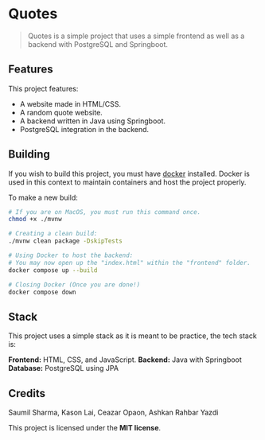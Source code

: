 # Quotes
> Quotes is a simple project that uses a simple frontend as well as a backend with PostgreSQL and Springboot.

## Features
This project features:
- A website made in HTML/CSS.
- A random quote website.
- A backend written in Java using Springboot.
- PostgreSQL integration in the backend.

## Building
If you wish to build this project, you must have [docker](https://www.docker.com/) installed. Docker is used in this context
to maintain containers and host the project properly. 

To make a new build:
```bash
# If you are on MacOS, you must run this command once.
chmod +x ./mvnw

# Creating a clean build:
./mvnw clean package -DskipTests

# Using Docker to host the backend:
# You may now open up the "index.html" within the "frontend" folder.
docker compose up --build

# Closing Docker (Once you are done!)
docker compose down
```

## Stack
This project uses a simple stack as it is meant to be practice, the tech stack is:

**Frontend:** HTML, CSS, and JavaScript.
**Backend:** Java with Springboot
**Database:** PostgreSQL using JPA

## Credits
Saumil Sharma, Kason Lai, Ceazar Opaon, Ashkan Rahbar Yazdi

This project is licensed under the **MIT license**.